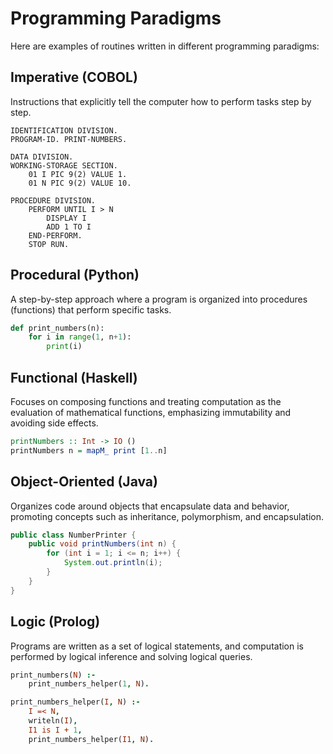 # Programming Paradigms

Here are examples of routines written in different programming paradigms:

## Imperative (COBOL)
Instructions that explicitly tell the computer how to perform tasks step by step.

```cobol
IDENTIFICATION DIVISION.
PROGRAM-ID. PRINT-NUMBERS.

DATA DIVISION.
WORKING-STORAGE SECTION.
    01 I PIC 9(2) VALUE 1.
    01 N PIC 9(2) VALUE 10.

PROCEDURE DIVISION.
    PERFORM UNTIL I > N
        DISPLAY I
        ADD 1 TO I
    END-PERFORM.
    STOP RUN.
```

## Procedural (Python)
A step-by-step approach where a program is organized into procedures (functions) that perform specific tasks.

```python
def print_numbers(n):
    for i in range(1, n+1):
        print(i)
```

## Functional (Haskell)
Focuses on composing functions and treating computation as the evaluation of mathematical functions, emphasizing immutability and avoiding side effects.

```haskell
printNumbers :: Int -> IO ()
printNumbers n = mapM_ print [1..n]
```

## Object-Oriented (Java)
Organizes code around objects that encapsulate data and behavior, promoting concepts such as inheritance, polymorphism, and encapsulation.

```java
public class NumberPrinter {
    public void printNumbers(int n) {
        for (int i = 1; i <= n; i++) {
            System.out.println(i);
        }
    }
}
```

## Logic (Prolog)
Programs are written as a set of logical statements, and computation is performed by logical inference and solving logical queries.

```prolog
print_numbers(N) :-
    print_numbers_helper(1, N).

print_numbers_helper(I, N) :-
    I =< N,
    writeln(I),
    I1 is I + 1,
    print_numbers_helper(I1, N).
```
